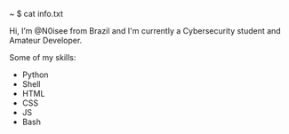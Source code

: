 ~ $ cat info.txt

 Hi, I’m @N0isee from Brazil and I'm currently a Cybersecurity student and Amateur Developer.
 
 Some of my skills:
   - Python
   - Shell
   - HTML
   - CSS
   - JS
   - Bash
